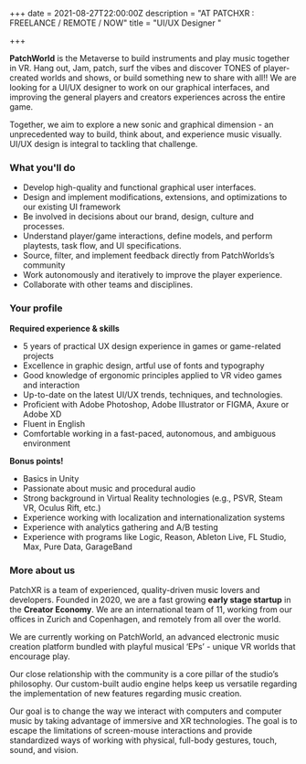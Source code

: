 +++
date = 2021-08-27T22:00:00Z
description = "AT PATCHXR : FREELANCE / REMOTE / NOW"
title = "UI/UX Designer "

+++

**PatchWorld** is the Metaverse to build instruments and play music together in VR. Hang out, Jam, patch, surf the vibes and discover TONES of player-created worlds and shows, or build something new to share with all!! We are looking for a UI/UX designer to work on our graphical interfaces, and improving the general players and creators experiences across the entire game.

Together, we aim to explore a new sonic and graphical dimension - an unprecedented way to build, think about, and experience music visually. UI/UX design is integral to tackling that challenge.

### What you'll do

* Develop high-quality and functional graphical user interfaces.
* Design and implement modifications, extensions, and optimizations to our existing UI framework
* Be involved in decisions about our brand, design, culture and processes.
* Understand player/game interactions, define models, and perform playtests, task flow, and UI specifications.
* Source, filter, and implement feedback directly from PatchWorlds’s community
* Work autonomously and iteratively to improve the player experience.
* Collaborate with other teams and disciplines.

### Your profile

**Required experience & skills**

* 5 years of practical UX design experience in games or game-related projects
* Excellence in graphic design, artful use of fonts and typography
* Good knowledge of ergonomic principles applied to VR video games and interaction
* Up-to-date on the latest UI/UX trends, techniques, and technologies.
* Proficient with Adobe Photoshop, Adobe Illustrator or FIGMA, Axure or Adobe XD
* Fluent in English
* Comfortable working in a fast-paced, autonomous, and ambiguous environment

**Bonus points!**

* Basics in Unity
* Passionate about music and procedural audio
* Strong background in Virtual Reality technologies (e.g., PSVR, Steam VR, Oculus Rift, etc.)
* Experience working with localization and internationalization systems
* Experience with analytics gathering and A/B testing
* Experience with programs like Logic, Reason, Ableton Live, FL Studio, Max, Pure Data, GarageBand

### More about us

PatchXR is a team of experienced, quality-driven music lovers and developers. Founded in 2020, we are a fast growing **early stage startup**  in the **Creator Economy**. We are an international team of 11, working from our offices in Zurich and Copenhagen, and remotely from all over the world.

We are currently working on PatchWorld, an advanced electronic music creation platform bundled with playful musical ‘EPs’ - unique VR worlds that encourage play.

Our close relationship with the community is a core pillar of the studio’s philosophy. Our custom-built audio engine helps keep us versatile regarding the implementation of new features regarding music creation.

Our goal is to change the way we interact with computers and computer music by taking advantage of immersive and XR technologies. The goal is to escape the limitations of screen-mouse interactions and provide standardized ways of working with physical, full-body gestures, touch, sound, and vision.
